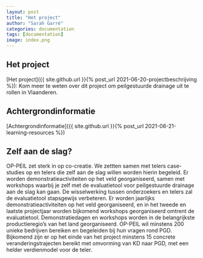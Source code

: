 ```yaml
---
layout: post
title: "Het project"
author: "Sarah Garré"
categories: documentation
tags: [documentation]
image: index.png
---
```


## Het project

[Het project]({{ site.github.url }}{% post_url 2021-06-20-projectbeschrijving %}): Kom meer te weten over dit project om peilgestuurde drainage uit te rollen in Vlaanderen.

## Achtergrondinformatie

[Achtergrondinformatie]({{ site.github.url }}{% post_url 2021-06-21-learning-resources %})

## Zelf aan de slag?

OP-PEIL zet sterk in op co-creatie. We zettten samen met telers case-studies op en telers die zelf aan de slag willen worden hierin begeleid. 
Er worden demonstratieactiviteiten op het veld georganiseerd, samen met workshops waarbij je zelf met de evaluatietool voor peilgestuurde drainage aan de slag 
kan gaan. De wisselwerking tussen onderzoekers en telers zal de evaluatietool stapsgewijs verbeteren. 
Er worden jaarlijks demonstratieactiviteiten op het veld georganiseerd, en in het tweede en laatste projectjaar worden bijkomend workshops georganiseerd 
omtrent de evaluatietool. Demonstratiedagen en workshops worden in de belangrijkste productieregio’s van het land georganiseerd.
OP-PEIL wil minstens 200 unieke bedrijven bereiken en begeleiden bij hun vragen rond PGD. 
Bijkomend zijn er op het einde van het project minstens 15 concrete veranderingstrajecten bereikt met omvorming van KD naar PGD, met een helder verdienmodel 
voor de teler.



